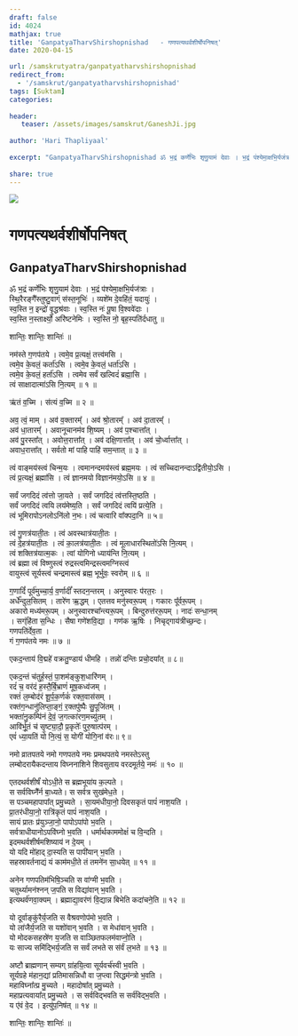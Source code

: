 ```yaml
---
draft: false
id: 4024    
mathjax: true    
title: 'GanpatyaTharvShirshopnishad   - गणपत्यथर्वशीर्षोपनिषत्'    
date: 2020-04-15    

url: /samskrutyatra/ganpatyatharvshirshopnishad
redirect_from: 
  - '/samskrut/ganpatyatharvshirshopnishad'
tags: [Suktam]    
categories:    
    
header:    
   teaser: /assets/images/samskrut/GaneshJi.jpg    
    
author: 'Hari Thapliyaal'    
    
excerpt: "GanpatyaTharvShirshopnishad ॐ भ॒द्रं कर्णे॑भिः श‍ृणु॒याम॑ देवाः । भ॒द्रं प॑श्येमा॒क्षभि॒र्यज॑त्राः । स्थि॒रैरङ्गै᳚स्तुष्टु॒वाग्ं स॑स्त॒नूभिः॑ । व्यशे॑म दे॒वहि॑तं॒ यदायुः॑ । स्व॒स्ति न॒ इन्द्रो॑ वृ॒द्धश्र॑वाः । स्व॒स्ति नः॑ पू॒षा वि॒श्ववे॑दाः । स्व॒स्ति न॒स्तार्क्ष्यो॒ अरि॑ष्टनेमिः । स्व॒स्ति नो॒ बृह॒स्पति॑र्दधातु ॥ शान्तिः॒ शान्तिः॒ शान्तिः॑ ॥"
    
share: true    
---
```

![](/assets/images/samskrut/GaneshJi.jpg)    
    
# गणपत्यथर्वशीर्षोपनिषत्    
## GanpatyaTharvShirshopnishad    
    
        
ॐ भ॒द्रं कर्णे॑भिः श‍ृणु॒याम॑ देवाः । भ॒द्रं प॑श्येमा॒क्षभि॒र्यज॑त्राः ।    
स्थि॒रैरङ्गै᳚स्तुष्टु॒वाग्ं स॑स्त॒नूभिः॑ । व्यशे॑म दे॒वहि॑तं॒ यदायुः॑ ।    
स्व॒स्ति न॒ इन्द्रो॑ वृ॒द्धश्र॑वाः । स्व॒स्ति नः॑ पू॒षा वि॒श्ववे॑दाः ।    
स्व॒स्ति न॒स्तार्क्ष्यो॒ अरि॑ष्टनेमिः । स्व॒स्ति नो॒ बृह॒स्पति॑र्दधातु ॥    
        
 शान्तिः॒ शान्तिः॒ शान्तिः॑ ॥    
    
        
 नम॑स्ते ग॒णप॑तये । त्वमे॒व प्र॒त्यक्षं॒ तत्त्व॑मसि ।    
त्वमे॒व के॒वलं॒ कर्ता॑ऽसि । त्वमे॒व के॒वलं॒ धर्ता॑ऽसि ।    
त्वमे॒व के॒वलं॒ हर्ता॑ऽसि । त्वमेव सर्वं खल्विदं॑ ब्रह्मा॒सि ।    
त्वं साक्षादात्मा॑ऽसि नि॒त्यम् ॥ १ ॥    
    
ऋ॑तं व॒च्मि । स॑त्यं व॒च्मि ॥ २ ॥    
    
अव॒ त्वं॒ माम् । अव॑ व॒क्तारम्᳚ । अव॑ श्रो॒तारम्᳚ । अव॑ दा॒तारम्᳚ ।    
अव॑ धा॒तारम्᳚ । अवानूचानम॑व शि॒ष्यम् । अव॑ प॒श्चात्ता᳚त् ।    
अव॑ पु॒रस्ता᳚त् । अवोत्त॒रात्ता᳚त् । अव॑ दक्षि॒णात्ता᳚त् । अव॑ चो॒र्ध्वात्ता᳚त् ।    
अवाध॒रात्ता᳚त् । सर्वतो मां पाहि पाहि॑ सम॒न्तात् ॥ ३ ॥    
    
त्वं वाङ्मय॑स्त्वं चिन्म॒यः । त्वमानन्दमय॑स्त्वं ब्रह्म॒मयः । त्वं सच्चिदानन्दाऽद्वि॑तीयो॒ऽसि ।    
त्वं प्र॒त्यक्षं॒ ब्रह्मा॑सि । त्वं ज्ञानमयो विज्ञान॑मयो॒ऽसि ॥ ४ ॥    
    
सर्वं जगदिदं त्व॑त्तो जा॒यते । सर्वं जगदिदं त्व॑त्तस्ति॒ष्ठति ।    
सर्वं जगदिदं त्वयि लय॑मेष्य॒ति । सर्वं जगदिदं त्वयि॑ प्रत्ये॒ति ।    
त्वं भूमिरापोऽनलोऽनि॑लो न॒भः। त्वं चत्वारि वा᳚क्पदा॒नि ॥ ५॥    
    
त्वं गु॒णत्र॑याती॒तः । त्वं अवस्थात्र॑याती॒तः ।    
त्वं दे॒हत्र॑याती॒तः । त्वं का॒लत्र॑याती॒तः । त्वं मूलाधारस्थितो॑ऽसि नि॒त्यम् ।    
त्वं शक्तित्र॑यात्म॒कः । त्वां योगिनो ध्याय॑न्ति नि॒त्यम् ।    
त्वं ब्रह्मा त्वं विष्णुस्त्वं रुद्रस्त्वमिन्द्रस्त्वमग्निस्त्वं    
वायुस्त्वं सूर्यस्त्वं चन्द्रमास्त्वं ब्रह्म॒ भूर्भुवः॒ स्वरोम् ॥ ६ ॥    
    
ग॒णादिं᳚ पूर्व॑मुच्चा॒र्य॒ व॒र्णादीं᳚ स्तदन॒न्तरम् । अनुस्वारः प॑रत॒रः ।    
अर्धे᳚न्दुल॒सितम् । तारे॑ण ऋ॒द्धम् । एतत्तव मनु॑स्वरू॒पम् । गकारः पू᳚र्वरू॒पम् ।    
अकारो मध्य॑मरू॒पम् । अनुस्वारश्चा᳚न्त्यरू॒पम् । बिन्दुरुत्त॑ररू॒पम् । नादः॑ सन्धा॒नम्    
। सग्ंहि॑ता स॒न्धिः । सैषा गणे॑शवि॒द्या । गण॑क ऋ॒षिः । निचृद्गाय॑त्रीच्छ॒न्दः।    
गणपति॑र्देव॒ता ।         
 गं ग॒णप॑तये नमः ॥ ७ ॥    
    
एकद॒न्ताय॑ वि॒द्महे॑ वक्रतु॒ण्डाय॑ धीमहि । तन्नो॑ दन्तिः प्रचो॒दया᳚त् ॥ ८॥    
    
एकद॒न्तं च॑तुर्ह॒स्तं॒ पा॒शम॑ङ्कुश॒धारि॑णम् ।    
रदं॑ च॒ वर॑दं ह॒स्तै॒र्बि॒भ्राणं॑ मूष॒कध्व॑जम् ।    
रक्तं॑ ल॒म्बोद॑रं शू॒र्प॒क॒र्णकं॑ रक्त॒वास॑सम् ।    
रक्त॑ग॒न्धानु॑लिप्ता॒ङ्गं॒ र॒क्तपु॑ष्पैः सु॒पूजि॑तम् ।    
भक्ता॑नु॒कम्पि॑नं दे॒वं॒ ज॒गत्का॑रण॒मच्यु॑तम् ।    
आवि॑र्भू॒तं च॑ सृ॒ष्ट्या॒दौ॒ प्र॒कृतेः᳚ पुरु॒षात्प॑रम् ।    
एवं॑ ध्या॒यति॑ यो नि॒त्यं॒ स॒ योगी॑ योगि॒नां व॑रः॥ ९॥    
    
नमो व्रातपतये नमो गणपतये नमः प्रमथपतये नमस्तेऽस्तु    
लम्बोदरायैकदन्ताय विघ्ननाशिने शिवसुताय वरदमूर्तये॒ नमः॑ ॥ १० ॥    
    
एतदथर्वशीर्षं॑ योऽधी॒ते स ब्रह्मभूया॑य क॒ल्पते ।    
स सर्वविघ्नै᳚र्न बा॒ध्यते। स सर्वत्र सुख॑मेध॒ते ।    
स पञ्चमहापापा᳚त् प्रमु॒च्यते । सा॒यम॑धीया॒नो॒ दिवसकृतं पापं॑ नाश॒यति ।    
प्रा॒तर॑धीया॒नो॒ रात्रि॑कृतं पापं॑ नाश॒यति ।    
सायं प्रातः प्र॑युञ्जा॒नो॒ पापोऽपा॑पो भ॒वति ।    
सर्वत्राधीयानोऽपवि॑घ्नो भ॒वति । धर्मार्थकाममोक्षं॑ च वि॒न्दति ।    
इदमथर्वशीर्षमशिष्याय॑ न दे॒यम् ।    
यो यदि मो॑हाद् दा॒स्यति स पापी॑यान् भ॒वति ।    
सहस्रावर्तनाद्यं यं काम॑मधी॒ते तं तमने॑न सा॒धयेत् ॥ ११ ॥    
    
अनेन गणपतिम॑भिषि॒ञ्चति स वा॑ग्मी भ॒वति ।    
चतुर्थ्यामन॑श्नन् ज॒पति स विद्या॑वान् भ॒वति ।    
इत्यथर्व॑णवा॒क्यम् । ब्रह्माद्या॒वर॑णं वि॒द्यान्न बिभेति कदा॑चने॒ति ॥ १२ ॥    
    
यो दूर्वाङ्कु॑रैर्य॒जति स वैश्रवणोप॑मो भ॒वति ।    
यो ला॑जैर्य॒जति स यशो॑वान् भ॒वति । स मेधा॑वान् भ॒वति ।    
यो मोदकसहस्रे॑ण य॒जति स वाञ्छितफलम॑वाप्नो॒ति ।    
यः साज्य समि॑द्भिर्य॒जति स सर्वं लभते स स॑र्वं ल॒भते ॥ १३ ॥    
    
अष्टौ ब्राह्मणान् सम्यग् ग्रा॑हयि॒त्वा सूर्यवर्च॑स्वी भ॒वति ।    
सूर्यग्रहे म॑हान॒द्यां प्रतिमासन्निधौ वा ज॒प्त्वा सिद्धम॑न्त्रो भ॒वति ।    
महाविघ्ना᳚त्प्र मु॒च्यते । महादोषा᳚त् प्रमु॒च्यते ।    
महाप्रत्यवाया᳚त् प्रमु॒च्यते । स सर्वविद्भवति स सर्व॑विद्भ॒वति ।    
य ए॑वं वे॒द । इत्यु॑प॒निष॑त् ॥ १४ ॥    
        
 शान्तिः॒ शान्तिः॒ शान्तिः॑ ॥    
    
